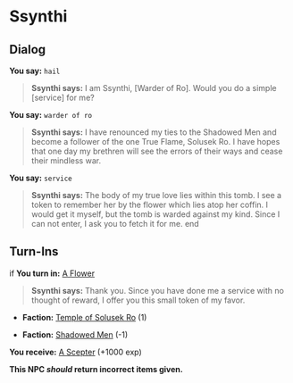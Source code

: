 # Ssynthi


## Dialog

**You say:** `hail`



>**Ssynthi says:** I am Ssynthi, [Warder of Ro]. Would you do a simple [service] for me?

**You say:** `warder of ro`



>**Ssynthi says:** I have renounced my ties to the Shadowed Men and become a follower of the one True Flame, Solusek Ro. I have hopes that one day my brethren will see the errors of their ways and cease their mindless war.

**You say:** `service`



>**Ssynthi says:** The body of my true love lies within this tomb. I see a token to remember her by the flower which lies atop her coffin. I would get it myself, but the tomb is warded against my kind. Since I can not enter, I ask you to fetch it for me.
end

## Turn-Ins





if **You turn in:** [A Flower](/item/14362)


>**Ssynthi says:** Thank you. Since you have done me a service with no thought of reward, I offer you this small token of my favor.


* __Faction:__ [Temple of Solusek Ro](/faction/415) (1)


* __Faction:__ [Shadowed Men](/faction/416) (-1)


 **You receive:**  [A Scepter](/item/14364) (+1000 exp)

**This NPC *should* return incorrect items given.**
